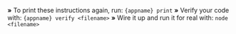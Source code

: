  __»__ To print these instructions again, run: `{appname} print`
 __»__ Verify your code with: `{appname} verify <filename>`
 __»__ Wire it up and run it for real with: `node <filename>`
